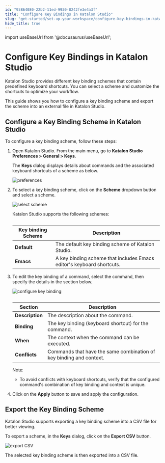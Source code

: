 ```yaml
---
id: "95864080-22b2-11ed-9930-0242fe3e4a3f"
title: "Configure Key Bindings in Katalon Studio"
slug: "get-started/set-up-your-workspace/configure-key-bindings-in-katalon-studio"
hide_title: true
---
```

import useBaseUrl from '@docusaurus/useBaseUrl';


# <a id="id" class="anchor_top_offset"/><a id="ariaid-title1" class="anchor_top_offset"/>Configure Key Bindings in <span xmlns="http://www.w3.org/1999/xhtml" className="ph">Katalon Studio</span> 

<p xmlns="http://www.w3.org/1999/xhtml" className="p"><span className="ph">Katalon Studio</span> provides different key binding schemes that   contain predefined keyboard shortcuts. You can select a scheme and   customize the shortcuts to optimize your workflow.</p> 
<p xmlns="http://www.w3.org/1999/xhtml" className="p">This guide shows you how to configure a key binding scheme and   export the scheme into an external file in <span className="ph">Katalon Studio</span>.</p> 

## <a id="id_1" class="anchor_top_offset"/>Configure a Key Binding Scheme in <span xmlns="http://www.w3.org/1999/xhtml" className="ph">Katalon Studio</span> 

<p xmlns="http://www.w3.org/1999/xhtml" className="p">To configure a key binding scheme, follow these steps:</p> 
<ol xmlns="http://www.w3.org/1999/xhtml" className="ol"><li className="li">     <p className="p">Open <span className="ph">Katalon Studio</span>. From the main menu, go to <strong className="ph b"><span className="ph">Katalon Studio</span> Preferences &gt; General &gt; Keys</strong>.</p>     <p className="p">The <strong className="ph b">Keys</strong> dialog displays details about commands and the associated keyboard shortcuts of a scheme as below.</p>     <p className="p"> <img className="image" width={800} src={useBaseUrl("/02d083a0-28d8-11ed-9930-0242fe3e4a3f.png")} alt="preferences" /></p>   </li><li className="li">     <p className="p">To select a key binding scheme, click on the <strong className="ph b">Scheme</strong> dropdown button and select a scheme.</p>     <p className="p"> <img className="image" width={700} src={useBaseUrl("/55355940-28d8-11ed-9930-0242fe3e4a3f.png")} alt="select scheme" /></p>     <p className="p"><span className="ph">Katalon Studio</span> supports the following schemes:</p>     <table className="table anchor_top_offset" id="id_1__719856a3-3990-43b5-b6e3-014b3e777e99"><caption /><colgroup><col /><col /></colgroup><thead className="thead"><tr className><th className="entry anchor_top_offset" id="id_1__719856a3-3990-43b5-b6e3-014b3e777e99__entry__1"><strong className="ph b">Key binding Scheme</strong>           </th><th className="entry anchor_top_offset" id="id_1__719856a3-3990-43b5-b6e3-014b3e777e99__entry__2"><strong className="ph b">Description</strong>           </th></tr></thead><tbody className="tbody"><tr className><td className="entry" headers="id_1__719856a3-3990-43b5-b6e3-014b3e777e99__entry__1 id_1__719856a3-3990-43b5-b6e3-014b3e777e99__entry__2 "><strong className="ph b">Default</strong></td><td className="entry" headers="id_1__719856a3-3990-43b5-b6e3-014b3e777e99__entry__1 id_1__719856a3-3990-43b5-b6e3-014b3e777e99__entry__2 ">The default key binding scheme of <span className="ph">Katalon Studio</span>.</td></tr><tr className><td className="entry" headers="id_1__719856a3-3990-43b5-b6e3-014b3e777e99__entry__1 id_1__719856a3-3990-43b5-b6e3-014b3e777e99__entry__2 "><strong className="ph b">Emacs</strong></td><td className="entry" headers="id_1__719856a3-3990-43b5-b6e3-014b3e777e99__entry__1 id_1__719856a3-3990-43b5-b6e3-014b3e777e99__entry__2 ">A key binding scheme that includes Emacs editor's keyboard shortcuts.</td></tr></tbody></table>   </li><li className="li">     <p className="p">To edit the key binding of a command, select the command, then specify the details in the section below.</p>     <p className="p"> <img className="image" width={800} src={useBaseUrl("/fc02ead0-28d8-11ed-9930-0242fe3e4a3f.png")} alt="configure key binding" /></p>     <table className="table anchor_top_offset" id="id_1__a9b707c7-773c-4e06-9d09-203690fc4839"><caption /><thead className="thead"><tr className><th className="entry anchor_top_offset" id="id_1__a9b707c7-773c-4e06-9d09-203690fc4839__entry__1"> <strong className="ph b">Section</strong>           </th><th className="entry anchor_top_offset" id="id_1__a9b707c7-773c-4e06-9d09-203690fc4839__entry__2"> <strong className="ph b">Description</strong>           </th></tr></thead><tbody className="tbody"><tr className><td className="entry" headers="id_1__a9b707c7-773c-4e06-9d09-203690fc4839__entry__1 id_1__a9b707c7-773c-4e06-9d09-203690fc4839__entry__2 "> <strong className="ph b">Description</strong>           </td><td className="entry" headers="id_1__a9b707c7-773c-4e06-9d09-203690fc4839__entry__1 id_1__a9b707c7-773c-4e06-9d09-203690fc4839__entry__2 ">The description about the command.</td></tr><tr className><td className="entry" headers="id_1__a9b707c7-773c-4e06-9d09-203690fc4839__entry__1 id_1__a9b707c7-773c-4e06-9d09-203690fc4839__entry__2 "> <strong className="ph b">Binding</strong>           </td><td className="entry" headers="id_1__a9b707c7-773c-4e06-9d09-203690fc4839__entry__1 id_1__a9b707c7-773c-4e06-9d09-203690fc4839__entry__2 ">The key binding (keyboard shortcut) for the command.</td></tr><tr className><td className="entry" headers="id_1__a9b707c7-773c-4e06-9d09-203690fc4839__entry__1 id_1__a9b707c7-773c-4e06-9d09-203690fc4839__entry__2 "> <strong className="ph b">When</strong>           </td><td className="entry" headers="id_1__a9b707c7-773c-4e06-9d09-203690fc4839__entry__1 id_1__a9b707c7-773c-4e06-9d09-203690fc4839__entry__2 ">The context when the command can be executed.</td></tr><tr className><td className="entry" headers="id_1__a9b707c7-773c-4e06-9d09-203690fc4839__entry__1 id_1__a9b707c7-773c-4e06-9d09-203690fc4839__entry__2 "> <strong className="ph b">Conflicts</strong>           </td><td className="entry" headers="id_1__a9b707c7-773c-4e06-9d09-203690fc4839__entry__1 id_1__a9b707c7-773c-4e06-9d09-203690fc4839__entry__2 ">Commands that have the same combination of key binding and context.</td></tr></tbody></table>     <div className="note note note_note"><span className="note__title">Note:</span>        <ul className="ul"><li className="li">To avoid conflicts with keyboard shortcuts, verify that the configured command's combination of key binding and context is unique.</li></ul>     </div>   </li><li className="li">     <p className="p">Click on the <strong className="ph b">Apply</strong> button to save and apply the configuration.</p>   </li></ol> 

## <a id="id_2" class="anchor_top_offset"/>Export the Key Binding Scheme

<p xmlns="http://www.w3.org/1999/xhtml" className="p">Katalon Studio supports exporting a key binding scheme into a   CSV file for better viewing.</p> 
<p xmlns="http://www.w3.org/1999/xhtml" className="p">To export a scheme, in the <strong className="ph b">Keys</strong> dialog, click   on the <strong className="ph b">Export CSV</strong> button.</p> 
<p xmlns="http://www.w3.org/1999/xhtml" className="p">   <img className="image" width={800} src={useBaseUrl("/5f60ff40-28d9-11ed-9930-0242fe3e4a3f.png")} alt="export CSV" /></p> 
<p xmlns="http://www.w3.org/1999/xhtml" className="p">The selected key binding scheme is then exported into a CSV   file.</p> 
